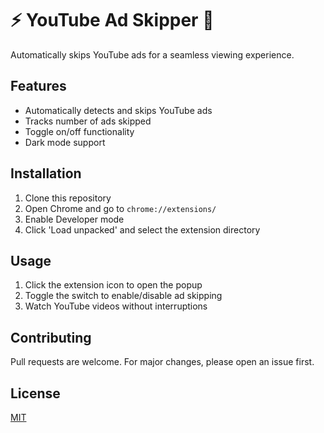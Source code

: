 # ⚡ YouTube Ad Skipper 🪸

Automatically skips YouTube ads for a seamless viewing experience.

## Features
- Automatically detects and skips YouTube ads
- Tracks number of ads skipped
- Toggle on/off functionality
- Dark mode support

## Installation
1. Clone this repository
2. Open Chrome and go to `chrome://extensions/`
3. Enable Developer mode
4. Click 'Load unpacked' and select the extension directory

## Usage
1. Click the extension icon to open the popup
2. Toggle the switch to enable/disable ad skipping
3. Watch YouTube videos without interruptions

## Contributing
Pull requests are welcome. For major changes, please open an issue first.

## License
[MIT](https://choosealicense.com/licenses/mit/)